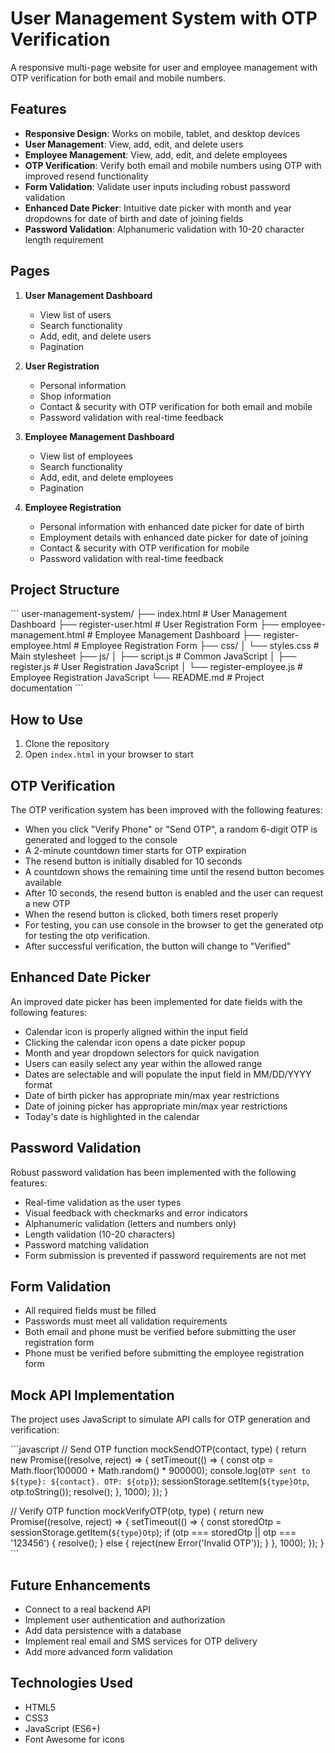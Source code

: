 # User Management System with OTP Verification

A responsive multi-page website for user and employee management with OTP verification for both email and mobile numbers.

## Features

- **Responsive Design**: Works on mobile, tablet, and desktop devices
- **User Management**: View, add, edit, and delete users
- **Employee Management**: View, add, edit, and delete employees
- **OTP Verification**: Verify both email and mobile numbers using OTP with improved resend functionality
- **Form Validation**: Validate user inputs including robust password validation
- **Enhanced Date Picker**: Intuitive date picker with month and year dropdowns for date of birth and date of joining fields
- **Password Validation**: Alphanumeric validation with 10-20 character length requirement

## Pages

1. **User Management Dashboard**
   - View list of users
   - Search functionality
   - Add, edit, and delete users
   - Pagination

2. **User Registration**
   - Personal information
   - Shop information
   - Contact & security with OTP verification for both email and mobile
   - Password validation with real-time feedback

3. **Employee Management Dashboard**
   - View list of employees
   - Search functionality
   - Add, edit, and delete employees
   - Pagination

4. **Employee Registration**
   - Personal information with enhanced date picker for date of birth
   - Employment details with enhanced date picker for date of joining
   - Contact & security with OTP verification for mobile
   - Password validation with real-time feedback

## Project Structure

\`\`\`
user-management-system/
├── index.html                  # User Management Dashboard
├── register-user.html          # User Registration Form
├── employee-management.html    # Employee Management Dashboard
├── register-employee.html      # Employee Registration Form
├── css/
│   └── styles.css              # Main stylesheet
├── js/
│   ├── script.js               # Common JavaScript
│   ├── register.js             # User Registration JavaScript
│   └── register-employee.js    # Employee Registration JavaScript
└── README.md                   # Project documentation
\`\`\`

## How to Use

1. Clone the repository
2. Open `index.html` in your browser to start

## OTP Verification

The OTP verification system has been improved with the following features:

- When you click "Verify Phone" or "Send OTP", a random 6-digit OTP is generated and logged to the console
- A 2-minute countdown timer starts for OTP expiration
- The resend button is initially disabled for 10 seconds
- A countdown shows the remaining time until the resend button becomes available
- After 10 seconds, the resend button is enabled and the user can request a new OTP
- When the resend button is clicked, both timers reset properly
- For testing, you can use console in the browser to get the generated otp for testing the otp verification.
- After successful verification, the button will change to "Verified"

## Enhanced Date Picker

An improved date picker has been implemented for date fields with the following features:

- Calendar icon is properly aligned within the input field
- Clicking the calendar icon opens a date picker popup
- Month and year dropdown selectors for quick navigation
- Users can easily select any year within the allowed range
- Dates are selectable and will populate the input field in MM/DD/YYYY format
- Date of birth picker has appropriate min/max year restrictions
- Date of joining picker has appropriate min/max year restrictions
- Today's date is highlighted in the calendar

## Password Validation

Robust password validation has been implemented with the following features:

- Real-time validation as the user types
- Visual feedback with checkmarks and error indicators
- Alphanumeric validation (letters and numbers only)
- Length validation (10-20 characters)
- Password matching validation
- Form submission is prevented if password requirements are not met

## Form Validation

- All required fields must be filled
- Passwords must meet all validation requirements
- Both email and phone must be verified before submitting the user registration form
- Phone must be verified before submitting the employee registration form

## Mock API Implementation

The project uses JavaScript to simulate API calls for OTP generation and verification:

\`\`\`javascript
// Send OTP
function mockSendOTP(contact, type) {
  return new Promise((resolve, reject) => {
    setTimeout(() => {
      const otp = Math.floor(100000 + Math.random() * 900000);
      console.log(`OTP sent to ${type}: ${contact}. OTP: ${otp}`);
      sessionStorage.setItem(`${type}Otp`, otp.toString());
      resolve();
    }, 1000);
  });
}

// Verify OTP
function mockVerifyOTP(otp, type) {
  return new Promise((resolve, reject) => {
    setTimeout(() => {
      const storedOtp = sessionStorage.getItem(`${type}Otp`);
      if (otp === storedOtp || otp === '123456') {
        resolve();
      } else {
        reject(new Error('Invalid OTP'));
      }
    }, 1000);
  });
}
\`\`\`

## Future Enhancements

- Connect to a real backend API
- Implement user authentication and authorization
- Add data persistence with a database
- Implement real email and SMS services for OTP delivery
- Add more advanced form validation

## Technologies Used

- HTML5
- CSS3
- JavaScript (ES6+)
- Font Awesome for icons

